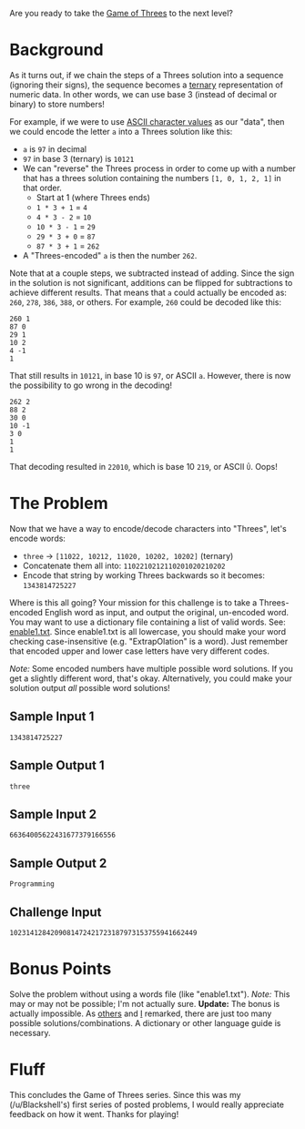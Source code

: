 Are you ready to take the [Game of Threes](https://www.reddit.com/r/dailyprogrammer/comments/3rhzdj/20151104_challenge_239_intermediate_a_zerosum/) to the next level? 

# Background

As it turns out, if we chain the steps of a Threes solution into a sequence (ignoring their signs), the sequence becomes a [ternary](https://en.wikipedia.org/wiki/Ternary_numeral_system) representation of numeric data. In other words, we can use base 3 (instead of decimal or binary) to store numbers! 

For example, if we were to use [ASCII character values](https://upload.wikimedia.org/wikipedia/commons/thumb/1/1b/ASCII-Table-wide.svg/2000px-ASCII-Table-wide.svg.png) as our "data", then we could encode the letter `a` into a Threes solution like this:

- `a` is `97` in decimal
- `97` in base 3 (ternary) is `10121`
- We can "reverse" the Threes process in order to come up with a number that has a threes solution containing the numbers `[1, 0, 1, 2, 1]` in that order.
  - Start at 1 (where Threes ends)
  - `1 * 3 + 1` = `4`
  - `4 * 3 - 2` = `10`
  - `10 * 3 - 1` = `29`
  - `29 * 3 + 0` = `87`
  - `87 * 3 + 1` = `262`
- A "Threes-encoded" `a` is then the number `262`. 

Note that at a couple steps, we subtracted instead of adding. Since the sign in the solution is not significant, additions can be flipped for subtractions to achieve different results. That means that `a` could actually be encoded as: `260`, `278`, `386`, `388`, or others. For example, `260` could be decoded like this:

    260 1
    87 0
    29 1
    10 2
    4 -1
    1

That still results in `10121`, in base 10 is `97`, or ASCII `a`. However, there is now the possibility to go wrong in the decoding!

    262 2
    88 2
    30 0
    10 -1
    3 0
    1
    1

That decoding resulted in `22010`, which is base 10 `219`, or ASCII `Û`. Oops!

# The Problem

Now that we have a way to encode/decode characters into "Threes", let's encode words:

- `three` -&gt; `[11022, 10212, 11020, 10202, 10202]` (ternary)
- Concatenate them all into: `1102210212110201020210202`
- Encode that string by working Threes backwards so it becomes: `1343814725227`

Where is this all going? Your mission for this challenge is to take a Threes-encoded English word as input, and output the original, un-encoded word. You may want to use a dictionary file containing a list of valid words. See: [enable1.txt](https://raw.githubusercontent.com/fsufitch/dailyprogrammer/master/common/enable1.txt). Since enable1.txt is all lowercase, you should make your word checking case-insensitive (e.g. "ExtrapOlation" is a word). Just remember that encoded upper and lower case letters have very different codes.

*Note:* Some encoded numbers have multiple possible word solutions. If you get a slightly different word, that's okay. Alternatively, you could make your solution output *all* possible word solutions!

## Sample Input 1

    1343814725227

## Sample Output 1

    three

## Sample Input 2

    66364005622431677379166556

## Sample Output 2

    Programming

## Challenge Input

    1023141284209081472421723187973153755941662449

# Bonus Points

Solve the problem without using a words file (like "enable1.txt"). *Note:* This may or may not be possible; I'm not actually sure. **Update:** The bonus is actually impossible. As [others](https://www.reddit.com/r/dailyprogrammer/comments/3rrtxh/20151106_challenge_239_hard_an_encoding_of_threes/cwqwn5s) and [I](https://www.reddit.com/r/dailyprogrammer/comments/3rrtxh/20151106_challenge_239_hard_an_encoding_of_threes/cwr5cnt) remarked, there are just too many possible solutions/combinations. A dictionary or other language guide is necessary.

# Fluff

This concludes the Game of Threes series. Since this was my (/u/Blackshell's) first series of posted problems, I would really appreciate feedback on how it went. Thanks for playing!
